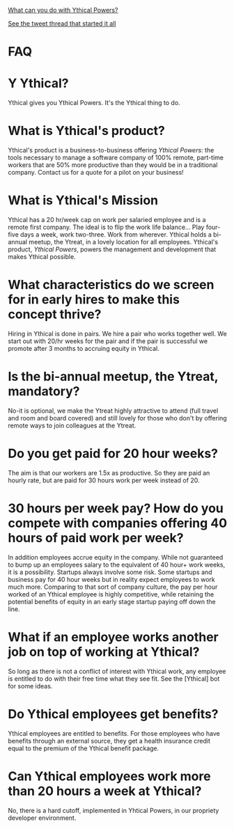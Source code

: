 [What can you do with Ythical Powers?](https://www.twitter.com/ythical)

[See the tweet thread that started it all](https://twitter.com/corbett/status/1153382439294840832)

# FAQ


# Y Ythical?
Ythical gives you Ythical Powers. It's the Ythical thing to do.

# What is Ythical's product?
Ythical's product is a business-to-business offering _Ythical Powers_: the tools necessary to manage a software company of 100% remote, part-time workers that are 50% more productive than they would be in a traditional company. Contact us for a quote for a pilot on your business! 


# What is Ythical's Mission
Ythical has a 20 hr/week cap on work per salaried employee and is  a remote first company. The ideal is to flip the work life balance... Play four-five days a week, work two-three. Work from wherever. Ythical holds a bi-annual meetup, the Ytreat, in a lovely location for all employees. Ythical's product, _Ythical Powers_, powers the management and development that makes Ythical possible. 

# What characteristics do we screen for in early hires to make this concept thrive?
Hiring in Ythical is done in pairs. We hire a pair who works together well. We start out with 20/hr weeks for the pair and if the pair is successful we promote after 3 months to accruing equity in Ythical.

# Is the bi-annual meetup, the Ytreat, mandatory?
No-it is optional, we make the Ytreat highly attractive to attend (full travel and room and board covered) and still lovely for those who don't by offering remote ways to join colleagues at the Ytreat. 

# Do you get paid for 20 hour weeks?
The aim is that our workers are 1.5x as productive. So they are paid an hourly rate, but are paid for 30 hours work per week instead of 20. 

# 30 hours per week pay? How do you compete with companies offering 40 hours of paid work per week?
In addition employees accrue equity in the company. While not guaranteed to bump up an employees salary to the equivalent of 40 hour+ work weeks, it is a possibility. Startups always involve some risk. Some startups and business pay for 40 hour weeks but in reality expect employees to work much more. Comparing to that sort of company culture, the pay per hour worked of an Ythical employee is highly competitive, while retaining the potential benefits of equity in an early stage startup paying off down the line. 

# What if an employee works another job on top of working at Ythical?
So long as there is not a conflict of interest with Ythical work, any employee is entitled to do with their free time what they see fit. See the [Ythical] bot for some ideas. 

# Do Ythical employees get benefits?
Ythical employees are entitled to benefits. For those employees who have benefits through an external source, they get a health insurance credit equal to the premium of the Ythical benefit package.

# Can Ythical employees work more than 20 hours a week at Ythical?
No, there is a hard cutoff, implemented in Yhtical Powers, in our propriety developer environment. 

